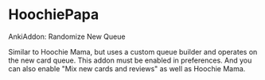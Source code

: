 # HoochiePapa
AnkiAddon: Randomize New Queue


Similar to Hoochie Mama, but uses a custom queue builder and operates on the new card queue. This addon must be enabled in preferences. And you can also enable "Mix new cards and reviews" as well as Hoochie Mama.